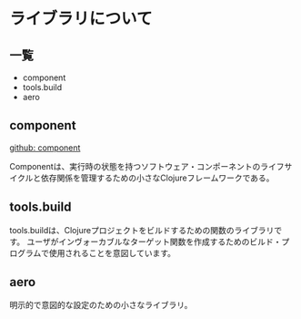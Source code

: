 # ライブラリについて

## 一覧

- component
- tools.build
- aero

## component

[github: component](https://github.com/stuartsierra/component)

Componentは、実行時の状態を持つソフトウェア・コンポーネントのライフサイクルと依存関係を管理するための小さなClojureフレームワークである。

## tools.build

tools.buildは、Clojureプロジェクトをビルドするための関数のライブラリです。 ユーザがインヴォーカブルなターゲット関数を作成するためのビルド・プログラムで使用されることを意図しています。

## aero

明示的で意図的な設定のための小さなライブラリ。
